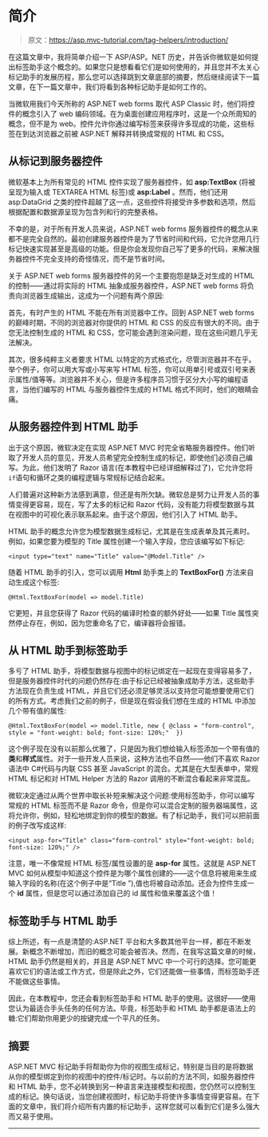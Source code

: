# 简介

> 原文：<https://asp.mvc-tutorial.com/tag-helpers/introduction/>

在这篇文章中，我将简单介绍一下 ASP/ASP。NET 历史，并告诉你微软是如何提出标签助手这个概念的。如果您只是想看看它们是如何使用的，并且您并不太关心标记助手的发展历程，那么您可以选择跳到文章底部的摘要，然后继续阅读下一篇文章，在下一篇文章中，我们将看到各种标记助手是如何工作的。

当微软用我们今天所称的 ASP.NET web forms 取代 ASP Classic 时，他们将控件的概念引入了 web 编码领域。在为桌面创建应用程序时，这是一个众所周知的概念，但不是为 web。控件允许你通过编写标签来获得许多现成的功能，这些标签在到达浏览器之前被 ASP.NET 解释并转换成常规的 HTML 和 CSS。

## 从标记到服务器控件

微软基本上为所有常见的 HTML 控件实现了服务器控件，如 **asp:TextBox** (将被呈现为输入或 TEXTAREA HTML 标签)或 **asp:Label** 。然而，他们还用 asp:DataGrid 之类的控件超越了这一点，这些控件将接受许多参数和选项，然后根据配置和数据源呈现为包含列和行的完整表格。

不幸的是，对于所有开发人员来说，ASP.NET web forms 服务器控件的概念从来都不是完全自然的。最初创建服务器控件是为了节省时间和代码，它允许您用几行标记快速实现甚至是高级的功能。但是你会发现你自己写了更多的代码，来解决服务器控件不完全支持的奇怪情况，而不是节省时间。

关于 ASP.NET web forms 服务器控件的另一个主要抱怨是缺乏对生成的 HTML 的控制——通过将实际的 HTML 抽象成服务器控件，ASP.NET web forms 将负责向浏览器生成输出，这成为一个问题有两个原因:

<input type="hidden" name="IL_IN_ARTICLE">

首先，有时产生的 HTML 不能在所有浏览器中工作。回到 ASP.NET web forms 的巅峰时期，不同的浏览器对你提供的 HTML 和 CSS 的反应有很大的不同。由于您无法控制生成的 HTML 和 CSS，您可能会遇到渲染问题，现在这些问题几乎无法解决。

其次，很多纯粹主义者要求 HTML 以特定的方式格式化，尽管浏览器并不在乎。举个例子，你可以用大写或小写来写 HTML 标签，你可以用单引号或双引号来表示属性/值等等。浏览器并不关心，但是许多程序员习惯于区分大小写的编程语言，当他们编写的 HTML 与服务器控件生成的 HTML 格式不同时，他们的眼睛会痛。

## 从服务器控件到 HTML 助手

出于这个原因，微软决定在实现 ASP.NET MVC 时完全省略服务器控件。他们听取了开发人员的意见，开发人员希望完全控制生成的标记，即使他们必须自己编写。为此，他们发明了 Razor 语言(在本教程中已经详细解释过了)，它允许您将 `if`语句和循环之类的编程逻辑与常规标记结合起来。

人们普遍对这种新方法感到满意，但还是有所欠缺。微软总是努力让开发人员的事情变得更容易，现在，写了太多的标记和 Razor 代码，没有能力将模型数据与其在视图中的可视化表示联系起来。由于这个原因，他们引入了 HTML 助手。

HTML 助手的概念允许您为模型数据生成标记，尤其是在生成表单及其元素时。例如，如果您要为模型的 Title 属性创建一个输入字段，您应该编写如下标记:

```
<input type="text" name="Title" value="@Model.Title" />
```

随着 HTML 助手的引入，您可以调用 **Html** 助手类上的 **TextBoxFor()** 方法来自动生成这个标签:

```
@Html.TextBoxFor(model => model.Title)
```

它更短，并且您获得了 Razor 代码的编译时检查的额外好处——如果 Title 属性突然停止存在，例如，因为您重命名了它，编译器将会报错。

## 从 HTML 助手到标签助手

多亏了 HTML 助手，将模型数据与视图中的标记绑定在一起现在变得容易多了，但是服务器控件时代的问题仍然存在:由于标记已经被抽象成助手方法，这些助手方法现在负责生成 HTML，并且它们还必须足够灵活以支持您可能想要使用它们的所有方式。考虑我们之前的例子，但是现在假设我们想在生成的 HTML 中添加几个带有值的属性:

```
@Html.TextBoxFor(model => model.Title, new { @class = "form-control", style = "font-weight: bold; font-size: 120%;"  })
```

这个例子现在没有以前那么优雅了，只是因为我们想给输入标签添加一个带有值的**类**和**样式**属性。对于一些开发人员来说，这种方法也不自然——他们不喜欢 Razor 语法中 C#代码与内联 CSS 甚至 JavaScript 的混合。尤其是在大型表单中，常规 HTML 标记和对 HTML Helper 方法的 Razor 调用的不断混合看起来非常混乱。

微软决定通过从两个世界中取长补短来解决这个问题:使用标签助手，你可以编写常规的 HTML 标签而不是 Razor 命令，但是你可以混合定制的服务器端属性，这将允许你，例如，轻松地绑定到你的模型的数据。有了标记助手，我们可以把前面的例子改写成这样:

```
<input asp-for="Title" class="form-control" style="font-weight: bold; font-size: 120%;" />
```

注意，唯一不像常规 HTML 标签/属性设置的是 **asp-for** 属性。这就是 ASP.NET MVC 如何从模型中知道这个控件是为哪个属性创建的——这个信息将被用来生成输入字段的名称(在这个例子中是“Title ”),值也将被自动添加。还会为控件生成一个 **id** 属性，但是您可以通过添加自己的 id 属性和值来覆盖这个值！

## 标签助手与 HTML 助手

综上所述，有一点是清楚的:ASP.NET 平台和大多数其他平台一样，都在不断发展。新概念不断增加，而旧的概念可能会被否决。然而，在我写这篇文章的时候，HTML 助手仍然是相关的，并且是 ASP.NET MVC 中一个可行的选择。您可能更喜欢它们的语法或工作方式，但是除此之外，它们还能做一些事情，而标签助手还不能做这些事情。

因此，在本教程中，您还会看到标签助手和 HTML 助手的使用。这很好——使用您认为最适合手头任务的任何方法。毕竟，标签助手和 HTML 助手都是语法上的糖:它们帮助你用更少的按键完成一个平凡的任务。

## 摘要

ASP.NET MVC 标记助手将帮助你为你的视图生成标记，特别是当目的是将数据从你的模型绑定到你的视图中的控件/标记时。与以前的方法不同，如服务器控件和 HTML 助手，您不必转换到另一种语言来连接模型和视图，您仍然可以控制生成的标记。换句话说，当您创建视图时，标记助手将使许多事情变得更容易。在下面的文章中，我们将介绍所有内置的标记助手，这样您就可以看到它们是多么强大而又易于使用。

* * *